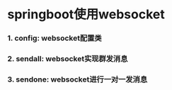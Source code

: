 # springboot使用websocket

### 1. config: websocket配置类
### 2. sendall: websocket实现群发消息
### 3. sendone: websocket进行一对一发消息